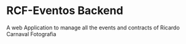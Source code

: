 # RCF-Eventos Backend
A web Application to manage all the events and contracts of Ricardo Carnaval Fotografia
